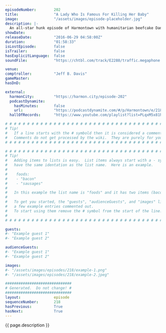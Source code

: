 ```yaml
---
episodeNumber:        202
title:                "A Lady Who Is Famous For Killing Her Baby"
image:                "/assets/images/episode-placeholder.jpg"
description: |-
  An all-star hunk episode of Harmontown with humanitarian beefcake Daniel Gillies, the mouth watering Duncan Trussell and the cut from marble stone greek god Kumail Nanjiani.
showDate:             
releaseDate:          "2016-06-29 04:58:00Z"
duration:             "01:58:33"
isLostEpisode:        false
isTrailer:            false
hasExplicitLanguage:  false
soundFile:            "https://chtbl.com/track/E2288/traffic.megaphone.fm/STA9504164677.mp3?updated=1560191838"

venue:                
comptroller:          "Jeff B. Davis"
gameMaster:           
hasDnD:               

external:
  harmonCity:         "https://harmon.city/episode-202"
  podcastDynamite:
    hasMinutes:       false
    url:              "https://podcastdynamite.com/#/p/Harmontown/e/218/202"
  hallOfRecords:      "https://www.youtube.com/playlist?list=PLqxM5x81hNOaT5rAkggFgY3lfChxJ2XhI"

# # # # # # # # # # # # # # # # # # # # # # # # # # # # # # # # # # # # # # # # # # # # #
# Tip!
#   If a line starts with the # symbold then it is considered a comment.
#   Comments do not get processed by the wiki.  They are purely for your information.
# # # # # # # # # # # # # # # # # # # # # # # # # # # # # # # # # # # # # # # # # # # # #

# # # # # # # # # # # # # # # # # # # # # # # # # # # # # # # # # # # # # # # # # # # # #
# Tip!
#   Adding items to lists is easy.  List items always start with a - symbol and have
#   have the same identation as the list name.  Here is an example.
#
#    foods:
#    - "bacon"
#    - "sausages"
#
#   In this example the list name is "foods" and it has two items (bacon, and sausages).
#
#   To get you started, the "guests", "audienceGuests", and "images" lists below have
#   a few example entries commented out.
#   To start using them remove the # symbol from the start of the line.
#
# # # # # # # # # # # # # # # # # # # # # # # # # # # # # # # # # # # # # # # # # # # # #

guests:
#- "Example guest 1"
#- "Example guest 2"

audienceGuests:
#- "Example guest 1"
#- "Example guest 2"

images:
#- "/assets/images/episodes/218/example-1.png"
#- "/assets/images/episodes/218/example-2.jpeg"

##############################
# Generated.  Do not change! #
##############################
layout:               episode
sequenceNumber:       218
hasPrevious:          True
hasNext:              True
---
```


<!-- The episode description will be rendered here -->
{{ page.description }}

<!-- Add your content BELOW here -->
<!-- vvvvvvvvvvvvvvvvvvvvvvvvvvv -->




<!-- ^^^^^^^^^^^^^^^^^^^^^^^^^^^ -->
<!-- Add your content ABOVE here -->

<!-- The episode gallery will be rendered here -->